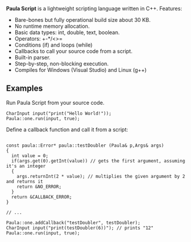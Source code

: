 **Paula Script** is a lightweight scripting language written in C++. Features:
 - Bare-bones but fully operational build size about 30 KB.
 - No runtime memory allocation.
 - Basic data types: int, double, text, boolean.
 - Operators: +-*/<>=
 - Conditions (if) and loops (while)
 - Callbacks to call your source code from a script.
 - Built-in parser.
 - Step-by-step, non-blocking execution.
 - Compiles for Windows (Visual Studio) and Linux (g++)

## Examples
Run Paula Script from your source code. 
```
CharInput input("print("Hello World!"));
Paula::one.run(input, true);
```
Define a callback function and call it from a script:
```

const paula::Error* paula::testDoubler (Paula& p,Args& args)
{
  int value = 0;
  if(args.get(0).getInt(value)) // gets the first argument, assuming it's an integer
  {
    args.returnInt(2 * value); // multiplies the given argument by 2 and returns it
    return &NO_ERROR;
  }
  return &CALLBACK_ERROR;
}

// ...

Paula::one.addCallback("testDoubler", testDoubler);
CharInput input("print(testDoubler(6))"); // prints "12"
Paula::one.run(input, true);
```
